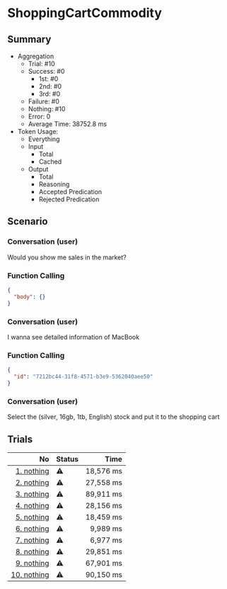 # ShoppingCartCommodity
## Summary
  - Aggregation
    - Trial: #10
    - Success: #0
      - 1st: #0
      - 2nd: #0
      - 3rd: #0
    - Failure: #0
    - Nothing: #10
    - Error: 0
    - Average Time: 38752.8 ms
  - Token Usage:
    - Everything
    - Input
      - Total
      - Cached
    - Output
      - Total
      - Reasoning
      - Accepted Predication
      - Rejected Predication

## Scenario
### Conversation (user)
Would you show me sales in the market?

### Function Calling
```json
{
  "body": {}
}
```

### Conversation (user)
I wanna see detailed information of MacBook

### Function Calling
```json
{
  "id": "7212bc44-31f8-4571-b3e9-5362040aee50"
}
```

### Conversation (user)
Select the (silver, 16gb, 1tb, English) stock and put it to the shopping cart

## Trials
No | Status | Time
---:|:-------|------:
[1. nothing](./trials/1.nothing.json) | ⚠️ | 18,576 ms
[2. nothing](./trials/2.nothing.json) | ⚠️ | 27,558 ms
[3. nothing](./trials/3.nothing.json) | ⚠️ | 89,911 ms
[4. nothing](./trials/4.nothing.json) | ⚠️ | 28,156 ms
[5. nothing](./trials/5.nothing.json) | ⚠️ | 18,459 ms
[6. nothing](./trials/6.nothing.json) | ⚠️ | 9,989 ms
[7. nothing](./trials/7.nothing.json) | ⚠️ | 6,977 ms
[8. nothing](./trials/8.nothing.json) | ⚠️ | 29,851 ms
[9. nothing](./trials/9.nothing.json) | ⚠️ | 67,901 ms
[10. nothing](./trials/10.nothing.json) | ⚠️ | 90,150 ms